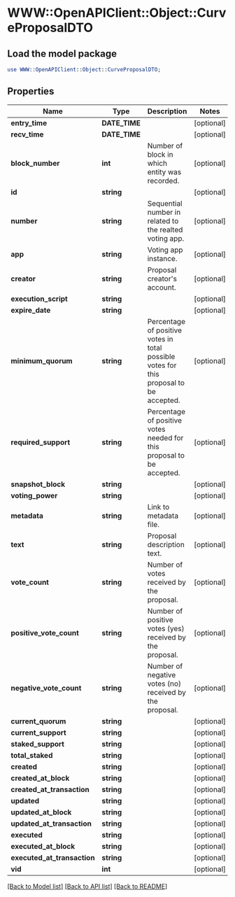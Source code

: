 # WWW::OpenAPIClient::Object::CurveProposalDTO

## Load the model package
```perl
use WWW::OpenAPIClient::Object::CurveProposalDTO;
```

## Properties
Name | Type | Description | Notes
------------ | ------------- | ------------- | -------------
**entry_time** | **DATE_TIME** |  | [optional] 
**recv_time** | **DATE_TIME** |  | [optional] 
**block_number** | **int** | Number of block in which entity was recorded. | [optional] 
**id** | **string** |  | [optional] 
**number** | **string** | Sequential number in related to the realted voting app. | [optional] 
**app** | **string** | Voting app instance. | [optional] 
**creator** | **string** | Proposal creator&#39;s account. | [optional] 
**execution_script** | **string** |  | [optional] 
**expire_date** | **string** |  | [optional] 
**minimum_quorum** | **string** | Percentage of positive votes in total possible votes for this proposal to be accepted. | [optional] 
**required_support** | **string** | Percentage of positive votes needed for this proposal to be accepted. | [optional] 
**snapshot_block** | **string** |  | [optional] 
**voting_power** | **string** |  | [optional] 
**metadata** | **string** | Link to metadata file. | [optional] 
**text** | **string** | Proposal description text. | [optional] 
**vote_count** | **string** | Number of votes received by the proposal. | [optional] 
**positive_vote_count** | **string** | Number of positive votes (yes) received by the proposal. | [optional] 
**negative_vote_count** | **string** | Number of negative votes (no) received by the proposal. | [optional] 
**current_quorum** | **string** |  | [optional] 
**current_support** | **string** |  | [optional] 
**staked_support** | **string** |  | [optional] 
**total_staked** | **string** |  | [optional] 
**created** | **string** |  | [optional] 
**created_at_block** | **string** |  | [optional] 
**created_at_transaction** | **string** |  | [optional] 
**updated** | **string** |  | [optional] 
**updated_at_block** | **string** |  | [optional] 
**updated_at_transaction** | **string** |  | [optional] 
**executed** | **string** |  | [optional] 
**executed_at_block** | **string** |  | [optional] 
**executed_at_transaction** | **string** |  | [optional] 
**vid** | **int** |  | [optional] 

[[Back to Model list]](../README.md#documentation-for-models) [[Back to API list]](../README.md#documentation-for-api-endpoints) [[Back to README]](../README.md)


